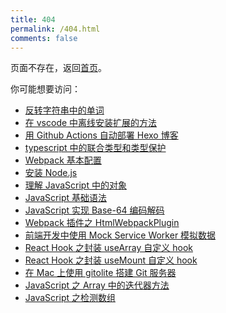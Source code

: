 ```yaml
---
title: 404
permalink: /404.html
comments: false
---
```


页面不存在，返回[首页](/)。

你可能想要访问：

- [反转字符串中的单词](/反转字符串中的单词_20200120)
- [在 vscode 中离线安装扩展的方法](/在-vscode-中离线安装扩展的方法_20200429)
- [用 Github Actions 自动部署 Hexo 博客](/用-Github-Actions-自动部署-Hexo-博客_20201123)
- [typescript 中的联合类型和类型保护](/typescript-中的联合类型和类型保护_20201231)
- [Webpack 基本配置](/Webpack-基本配置_20201213)
- [安装 Node.js](/安装-Node-js_20210127)
- [理解 JavaScript 中的对象](/理解-JavaScript-中的对象_20210117)
- [JavaScript 基础语法](/JavaScript-基础语法_20210117)
- [JavaScript 实现 Base-64 编码解码](/JavaScript-实现-Base-64-编码解码_20210104)
- [Webpack 插件之 HtmlWebpackPlugin](/Webpack-插件之-HtmlWebpackPlugin_20210127)
- [前端开发中使用 Mock Service Worker 模拟数据](/前端开发中使用-Mock-Service-Worker-模拟数据_20210226)
- [React Hook 之封装 useArray 自定义 hook](/React-Hook-之封装-useArray-自定义-hook_20210222)
- [React Hook 之封装 useMount 自定义 hook](/React-Hook-之封装-useMount-自定义-hook_20210222)
- [在 Mac 上使用 gitolite 搭建 Git 服务器](/在-Mac-上使用-gitolite-搭建-Git-服务器_20210326)
- [JavaScript 之 Array 中的迭代器方法](/JavaScript-之-Array-中的迭代器方法_20210323)
- [JavaScript 之检测数组](/JavaScript-之检测数组_20210324)
